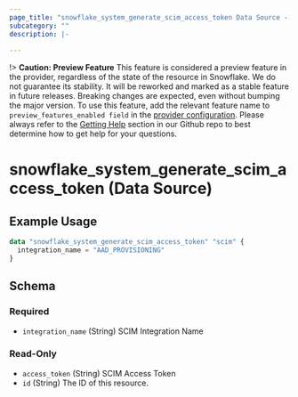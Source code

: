 ```yaml
---
page_title: "snowflake_system_generate_scim_access_token Data Source - terraform-provider-snowflake"
subcategory: ""
description: |-
  
---
```


!> **Caution: Preview Feature** This feature is considered a preview feature in the provider, regardless of the state of the resource in Snowflake. We do not guarantee its stability. It will be reworked and marked as a stable feature in future releases. Breaking changes are expected, even without bumping the major version. To use this feature, add the relevant feature name to `preview_features_enabled field` in the [provider configuration](https://registry.terraform.io/providers/Snowflake-Labs/snowflake/latest/docs#schema). Please always refer to the [Getting Help](https://github.com/Snowflake-Labs/terraform-provider-snowflake?tab=readme-ov-file#getting-help) section in our Github repo to best determine how to get help for your questions.

# snowflake_system_generate_scim_access_token (Data Source)



## Example Usage

```terraform
data "snowflake_system_generate_scim_access_token" "scim" {
  integration_name = "AAD_PROVISIONING"
}
```

<!-- schema generated by tfplugindocs -->
## Schema

### Required

- `integration_name` (String) SCIM Integration Name

### Read-Only

- `access_token` (String) SCIM Access Token
- `id` (String) The ID of this resource.
